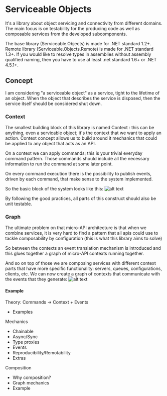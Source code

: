 
# Serviceable Objects

It's a library about object servicing and connectivity from different domains.
The main focus is on testability for the producing code as well as composable services from the developed subcomponents.

The base library (Serviceable.Objects) is made for .NET standard 1.2+.
Remote library (Serviceable.Objects.Remote) is made for .NET standard 1.3+.
If you would like to resolve types in assemblies without assembly qualified naming, then you have to use at least .net standard 1.6+ or .NET 4.5.1+.

## Concept
I am considering "a serviceable object" as a service, tight to the lifetime of an object.
When the object that describes the service is disposed, then the service itself should be considered shut down.

### Context
The smallest building block of this library is named Context : this can be anything, even a servicable object; it's the context that we want to apply an action.
Context concept allows us to build around it mechanics that could be applied to any object that acts as an API.

On a context we can apply commands; this is your trivial everyday command pattern.
Those commands should include all the necessary information to run the command at some later point.

On every command execution there is the possibility to publish events, driven by each command, that make sense to the system implemented.

So the basic block of the system looks like this:
![alt text](https://raw.githubusercontent.com/phaetto/serviceable-objects/master/images/theory-commands.png "How the interaction looks")

By following the good practices, all parts of this construct should also be unit testable.

### Graph
The ultimate problem on that micro-API architecture is that when we combine services,
it is very hard to find a pattern that all apis could use to tackle composability by configuration
(this is what this library aims to solve)

So between the contexts an event translation mechanism is introduced and this glues together a graph of micro-API contexts running together.

And so on top of those we are composing services with different context parts that have more specific functionality:
servers, queues, configurations, clients, etc. We can now create a graph of contexts that communicate with the events that they generate:
![alt text](https://raw.githubusercontent.com/phaetto/serviceable-objects/master/images/theory-composable.png "Composable context - the context graph")

#### Example

Theory: Commands -> Context + Events
- Examples

Mechanics
- Chainable
- Async/Sync
- Type proxies
- Events
- Reproducibility/Remotability
- Extras

Composition
- Why composition?
- Graph mechanics
- Example